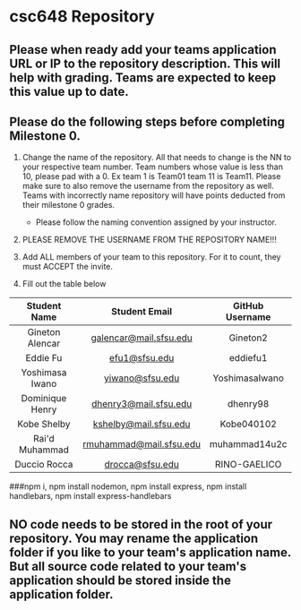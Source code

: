 # csc648 Repository

## Please when ready add your teams application URL or IP to the repository description. This will help with grading. Teams are expected to keep this value up to date.

## Please do the following steps before completing Milestone 0.
1. Change the name of the repository. All that needs to change is the NN to your respective team number. Team numbers whose value is less than 10, please pad with a 0. Ex team 1 is Team01 team 11 is Team11. Please make sure to also remove the username from the repository as well. Teams with incorrectly name repository will have points deducted from their milestone 0 grades.
      - Please follow the naming convention assigned by your instructor.

1. PLEASE REMOVE THE USERNAME FROM THE REPOSITORY NAME!!!

2. Add ALL members of your team to this repository. For it to count, they must ACCEPT the invite.

3. Fill out the table below


| Student Name    | Student Email               | GitHub Username |
|    :---:        |     :---:                   |     :---:       |
| Gineton Alencar | galencar@mail.sfsu.edu      | Gineton2        |
| Eddie Fu        |   efu1@sfsu.edu             |   eddiefu1      |
| Yoshimasa Iwano | yiwano@sfsu.edu             |  YoshimasaIwano |
| Dominique Henry | dhenry3@mail.sfsu.edu       | dhenry98        |
| Kobe Shelby     | kshelby@mail.sfsu.edu       |  Kobe040102     |
| Rai'd Muhammad  |  rmuhammad@mail.sfsu.edu    |  muhammad14u2c  |
| Duccio Rocca    |  drocca@sfsu.edu            |  RINO-GAELICO   |

###npm i, npm install nodemon, npm install express, npm install handlebars, npm install express-handlebars 

## NO code needs to be stored in the root of your repository. You may rename the application folder if you like to your team's application name. But all source code related to your team's application should be stored inside the application folder.
